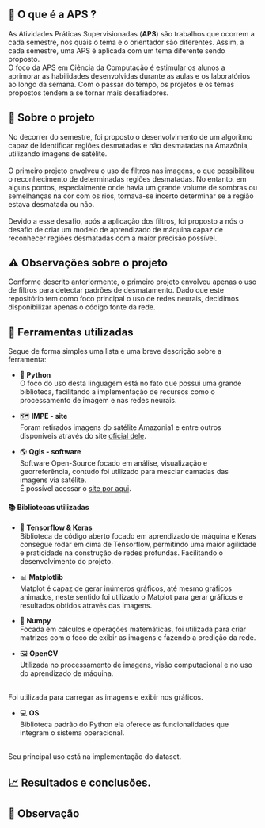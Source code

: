 ## 🤔 O que é a APS ?
As Atividades Práticas Supervisionadas (**APS**) são trabalhos que ocorrem a cada semestre, nos quais o tema e o orientador são diferentes. Assim, a cada semestre, uma APS é aplicada com um tema diferente sendo proposto.
</br>
O foco da APS em Ciência da Computação é estimular os alunos a aprimorar as habilidades desenvolvidas durante as aulas e os laboratórios ao longo da semana. Com o passar do tempo, os projetos e os temas propostos tendem a se tornar mais desafiadores.

## 🚩 Sobre o projeto
No decorrer do semestre, foi proposto o desenvolvimento de um algoritmo capaz de identificar regiões desmatadas e não desmatadas na Amazônia, utilizando imagens de satélite.
</br></br>
O primeiro projeto envolveu o uso de filtros nas imagens, o que possibilitou o reconhecimento de determinadas regiões desmatadas. No entanto, em alguns pontos, especialmente onde havia um grande volume de sombras ou semelhanças na cor com os rios, tornava-se incerto determinar se a região estava desmatada ou não.
</br></br>
Devido a esse desafio, após a aplicação dos filtros, foi proposto a nós o desafio de criar um modelo de aprendizado de máquina capaz de reconhecer regiões desmatadas com a maior precisão possível.

## ⚠️ Observações sobre o projeto
Conforme descrito anteriormente, o primeiro projeto envolveu apenas o uso de filtros para detectar padrões de desmatamento. Dado que este repositório tem como foco principal o uso de redes neurais, decidimos disponibilizar apenas o código fonte da rede.

## 🧰 Ferramentas utilizadas
Segue de forma simples uma lista e uma breve descrição sobre a ferramenta:

- 🐍 **Python** </br>
O foco do uso desta linguagem está no fato que possui uma grande biblioteca, facilitando a implementação de recursos como o processamento de imagem e nas redes neurais.

- 🗺️ **IMPE - site** </br>
Foram retirados imagens do satélite Amazonia1 e entre outros disponíveis através do site [oficial dele](http://www.dgi.inpe.br/catalogo/explore).

- 🌎 **Qgis - software** </br>
Software Open-Source focado em análise, visualização e georreferência, contudo foi utilizado para mesclar camadas das imagens via satélite.</br>
É possível acessar o [site por aqui](https://qgis.org/pt_BR/site/).

#### 📚 Bibliotecas utilizadas

- 🤖 **Tensorflow & Keras** </br>
Biblioteca de código aberto focado em aprendizado de máquina e Keras consegue rodar em cima de Tensorflow, permitindo uma maior agilidade e praticidade na construção de redes profundas. Facilitando o desenvolvimento do projeto.

- 📊 **Matplotlib** </br>
Matplot é capaz de gerar inúmeros gráficos, até mesmo gráficos animados, neste sentido foi utilizado o Matplot para gerar gráficos e resultados obtidos através das imagens.

- 🧮 **Numpy** </br>
Focada em calculos e operações matemáticas, foi utilizada para criar matrizes com o foco de exibir as imagens e fazendo a predição da rede.

- 🖼️ **OpenCV** </br>
Utilizada no processamento de imagens, visão computacional e no uso do aprendizado de máquina.
</br>
Foi utilizada para carregar as imagens e exibir nos gráficos.

- 💻 **OS** </br>
Biblioteca padrão do Python ela oferece as funcionalidades que integram o sistema operacional.
</br>
Seu principal uso está na implementação do dataset.

## 📈 Resultados e conclusões.

## 👀 Observação